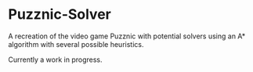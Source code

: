 # Puzznic-Solver
A recreation of the video game Puzznic with potential solvers using an A* algorithm with several possible heuristics.

Currently a work in progress.
